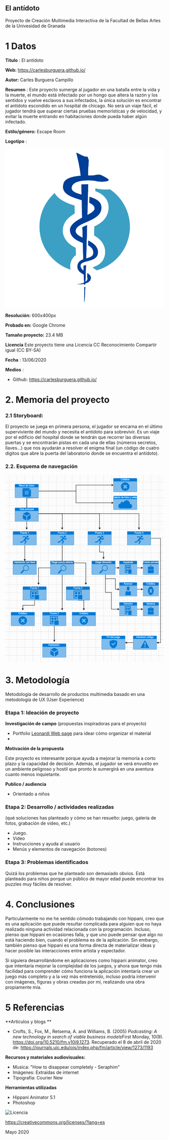 ## El antídoto

Proyecto de Creación Multimedia Interactiva de la  Facultad de Bellas Artes de la Univesidad de Granada



# 1 Datos 



**Titulo** : El antídoto 

**Web:**   https://carlesburguera.github.io/

**Autor:**  Carles Burguera Campillo

**Resumen** : Este proyecto sumerge al jugador en una batalla entre la vida y la muerte, el mundo está infectado por un hongo que altera la razón y los sentidos y vuelve esclavos a sus infectados, la única solución es encontrar el antídoto escondido en un hospital de chicago. No será un viaje fácil, el jugador tendrá que superar ciertas pruebas memorísticas y de velocidad, y evitar la muerte entrando en habitaciones donde pueda haber algún infectado. 

**Estilo/género:**  Escape Room

**Logotipo** : 

![El antídoto](https://github.com/CarlesBurguera/CarlesBurguera.github.io/blob/master/logo5.png)

**Resolución:** 600x400px 

**Probado en:**  Google Chrome 

**Tamaño proyecto:** 23.4 MB 

**Licencia** Este proyecto tiene una Licencia CC Reconocimiento Compartir igual (CC BY-SA)

**Fecha** : 13/06/2020

**Medios** :

- Github: https://carlesburguera.github.io/


# 2. Memoria del proyecto 

### 2.1 Storyboard: 

El proyecto se juega en primera persona, el jugador se encarna en el último superviviente del mundo y necesita el antídoto para sobrevivir. Es un viaje por el edificio del hospital donde se tendrán que recorrer las diversas puertas y se encontrarán pistas en cada una de ellas (números secretos, llaves...) que nos ayudarán a resolver el enigma final (un código de cuatro dígitos que abre la puerta del laboratorio donde se encuentra el antídoto). 


### 2.2. Esquema de navegación 


![Tabla](https://github.com/CarlesBurguera/CarlesBurguera.github.io/blob/master/Sin%20t%C3%ADtulo.png)



# 3. Metodología

Metodología de desarrollo de productos multimedia basado en una metodología de UX (User Experience)



### Etapa 1: Ideación de proyecto

**Investigación de campo** (propuestas inspiradoras para el proyecto)

- Portfolio [Leonardi Web page](http://www.rleonardi.com/interactive-resume/) para idear cómo organizar el material
- 



**Motivación de la propuesta** 

Este  proyecto es interesante porque ayuda a mejorar la memoria a corto plazo y la capacidad de decisión. Además, el jugador se verá envuelto en un ambiente peligroso y hostil que pronto le sumergirá en una aventura cuanto menos inquietante. 



**Publico / audiencia**

- Orientado a niños 


### Etapa 2: Desarrollo / actividades realizadas

(qué soluciones has planteado y cómo se han resuelto: juego, galería de fotos, grabación de video, etc.)

- Juego. 
- Video
- Instrucciones y ayuda al usuario 
- Menús y elementos de navegación (botones)



### Etapa 3: Problemas identificados

Quizá los problemas que he planteado son demasiado obvios. Está planteado para niños porque un público de mayor edad puede encontrar los puzzles muy fáciles de resolver.


# 4. Conclusiones 

Particularmente no me he sentido cómodo trabajando con hippani, creo que es una aplicación que puede resultar complicada para alguien que no haya realizado ninguna actividad relacionada con la programación. Incluso, pienso que hippani en ocasiones falla, y que uno puede pensar que algo no está haciendo bien, cuando el problema es de la aplicación. Sin embargo, también pienso que hippani es una forma directa de materializar ideas y hacer posible las interacciones entre artista y espectador.

Si siguiera desarrollándome en aplicaciones como hippani animator, creo que intentaría mejorar la complejidad de los juegos, y ahora que tengo más facilidad para comprender cómo funciona la aplicación intentaría crear un juego más completo y a la vez más entretenido, incluso podría intervenir con imágenes, figuras y obras creadas por mí, realizando una obra propiamente mía.


# 5 Referencias 

**Artículos y blogs ** 

- Crofts, S., Fox, M., Retsema, A. and Williams, B. (2005) *Podcasting: A new technology in search of viable business models*First Monday, 10(9). https://doi.org/10.5210/fm.v10i9.1273. Recuperado el 8 de abril de 2020 de: https://journals.uic.edu/ojs/index.php/fm/article/view/1273/1193

**Recursos y materiales audiovisuales:**

* Musica:  "How to disappear completely - Seraphim"
* Imágenes:  Extraídas de internet
* Tipografía: Courier New

**Herramientas utilizadas**

- Hippani Animator 5.1
- Photoshop


![Licencia](https://licensebuttons.net/l/by-sa/3.0/88x31.png)

https://creativecommons.org/licenses/?lang=es

Mayo 2020
